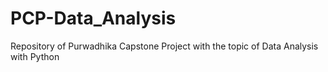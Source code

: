 # PCP-Data_Analysis
Repository of Purwadhika Capstone Project with the topic of Data Analysis with Python
